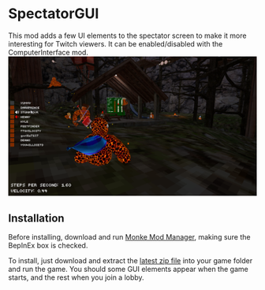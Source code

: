 # SpectatorGUI

This mod adds a few UI elements to the spectator screen to make it more interesting for Twitch viewers. It can be enabled/disabled with the ComputerInterface mod. 
![](https://github.com/KyleTheScientist/GorillaSpectatorGUI/blob/master/Demo.png)


## Installation
Before installing, download and run [Monke Mod Manager](https://github.com/DeadlyKitten/MonkeModManager/releases), making sure the BepInEx box is checked.

To install, just download and extract the [latest zip file](https://github.com/KyleTheScientist/GorillaSpectatorGUI/releases/) into your game folder and run the game. You should some GUI elements appear when the game starts, and the rest when you join a lobby.
